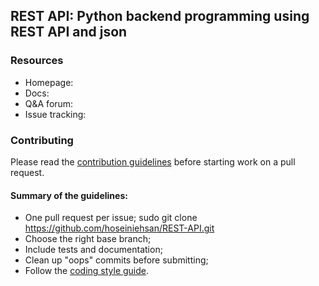 ## REST API: Python backend programming using REST API and json

### Resources

* Homepage: <!-- <http://opencv.org> -->
* Docs: <!-- <http://docs.opencv.org/master/> -->
* Q&A forum: <!-- <http://answers.opencv.org> -->
* Issue tracking: <!-- <https://github.com/opencv/opencv/issues> -->

### Contributing

Please read the [contribution guidelines](https://github.com/opencv/opencv/wiki/How_to_contribute) before starting work on a pull request.

#### Summary of the guidelines:

* One pull request per issue;
        sudo git clone https://github.com/hoseiniehsan/REST-API.git
* Choose the right base branch;
* Include tests and documentation;
* Clean up "oops" commits before submitting;
* Follow the [coding style guide](https://github.com/opencv/opencv/wiki/Coding_Style_Guide). 
